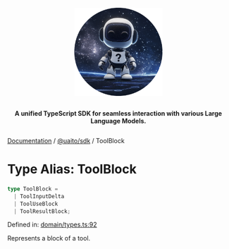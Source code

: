<div style="display:flex; flex-direction:column; align-items:center;">
<p align="center">
  <img src="../UAITO.png" alt="UAITO Logo" width="200"/>
</p>

<p align="center">
  <strong>A unified TypeScript SDK for seamless interaction with various Large Language Models.</strong>
</p>
</div>

[Documentation](README.md) / [@uaito/sdk](@uaito.sdk.md) / ToolBlock

# Type Alias: ToolBlock

```ts
type ToolBlock = 
  | ToolInputDelta
  | ToolUseBlock
  | ToolResultBlock;
```

Defined in: [domain/types.ts:92](https://github.com/elribonazo/uaito/blob/780947ea6c24067fd2792374e0d02fcaf4cab1a7/packages/sdk/src/domain/types.ts#L92)

Represents a block of a tool.
